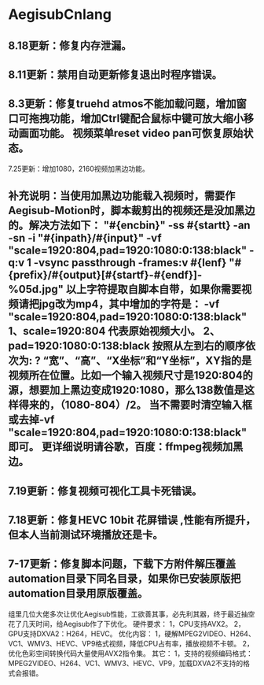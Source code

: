 # AegisubCnlang


8.18更新：修复内存泄漏。
--------------------------------------------------------------------
8.11更新：禁用自动更新修复退出时程序错误。
-----------------------------------------------------------------
8.3更新：修复truehd atmos不能加载问题，增加窗口可拖拽功能，增加Ctrl键配合鼠标中键可放大缩小移动画面功能。
视频菜单reset video pan可恢复原始状态。
-----------------------------------------------------------------
7.25更新：增加1080，2160视频加黑边功能。

补充说明：当使用加黑边功能载入视频时，需要作Aegisub-Motion时，脚本裁剪出的视频还是没加黑边的。解决方法如下：
"#{encbin}" -ss #{startt} -an -sn -i "#{inpath}/#{input}" -vf "scale=1920:804,pad=1920:1080:0:138:black" -q:v 1 -vsync passthrough -frames:v #{lenf} "#{prefix}/#{output}[#{startf}-#{endf}]-%05d.jpg"
以上字符提取自脚本自带，如果你需要视频请把jpg改为mp4，其中增加的字符是：
-vf "scale=1920:804,pad=1920:1080:0:138:black"
1、scale=1920:804 代表原始视频大小。
2、pad=1920:1080:0:138:black 
按照从左到右的顺序依次为:
?    “宽”、“高”、“X坐标”和“Y坐标”，XY指的是视频所在位置。比如一个输入视频尺寸是1920:804的源，想要加上黑边变成1920:1080，那么138数值是这样得来的，（1080-804）/2。
当不需要时清空输入框或去掉-vf "scale=1920:804,pad=1920:1080:0:138:black"即可。
更详细说明请谷歌，百度：ffmpeg视频加黑边。
-----------------------------------------------------------------
7.19更新：修复视频可视化工具卡死错误。
-----------------------------------------------------------------
7.18更新：修复HEVC 10bit 花屏错误 ,性能有所提升，但本人当前测试环境播放还是卡。
---------------------------------------------------------------
7-17更新：修复脚本问题，下载下方附件解压覆盖automation目录下同名目录，如果你已安装原版把automation目录用原版覆盖。
---------------------------------------------------------------
组里几位大佬多次让优化Aegisub性能，工欲善其事，必先利其器，终于最近抽空花了几天时间，给Aegisub作了下优化。
硬件要求：
       1，CPU支持AVX2。
       2，GPU支持DXVA2：H264，HEVC。
优化内容：
      1，硬解MPEG2VIDEO、H264、VC1、WMV3、HEVC、VP9格式视频，降低CPU占有率，播放视频不卡顿。
      2，优化色彩空间转换代码大量使用AVX2指令集。
其它：
      1，支持的视频编码格式：MPEG2VIDEO、H264、VC1、WMV3、HEVC、VP9，加载DXVA2不支持的格式会报错。 
